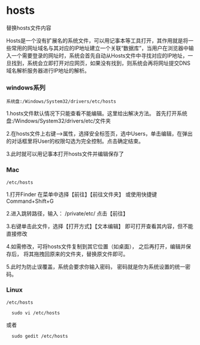 # hosts

替换hosts文件内容

Hosts是一个没有扩展名的系统文件，可以用记事本等工具打开，其作用就是将一些常用的网址域名与其对应的IP地址建立一个关联“数据库”，当用户在浏览器中输入一个需要登录的网址时，系统会首先自动从Hosts文件中寻找对应的IP地址，一旦找到，系统会立即打开对应网页，如果没有找到，则系统会再将网址提交DNS域名解析服务器进行IP地址的解析。

### windows系列

    系统盘:/Windows/System32/drivers/etc/hosts

1.hosts文件默认情况下只能查看不能编辑。这里给出解决方法。
首先打开系统盘:/Windows/System32/drivers/etc/文件夹

2.在hosts文件上右键-->属性，选择安全标签页，选中Users，单击编辑，在弹出的对话框里将User的权限勾选为完全控制。点击确定结束。

3.此时就可以用记事本打开hosts文件并编辑保存了

### Mac

    /etc/hosts

1.打开Finder 在菜单中选择【前往】【前往文件夹】
  或使用快捷键Command+Shift+G

2.进入跳转路径，输入：
   /private/etc/
   点击【前往】

3.右键单击此文件，选择【打开方式】【文本编辑】
  即可打开查看其内容，但不能直接修改

4.如需修改，可将hosts文件复制到其它位置（如桌面），
  之后再打开，编辑并保存后，
  将其拖拽回原来的文件夹，替换原文件即可。

5.此时为防止误覆盖，系统会要求你输入密码， 密码就是你为系统设置的统一密码。

### Linux

    /etc/hosts

```
  sudo vi /etc/hosts
```
或者
```
  sudo gedit /etc/hosts
```